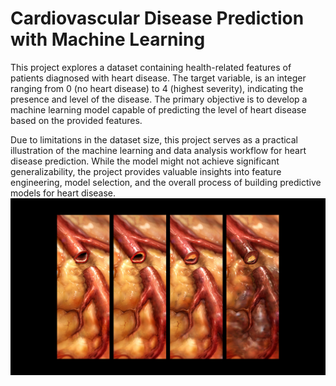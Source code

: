 # Cardiovascular Disease Prediction with Machine Learning

This project explores a dataset containing health-related features of patients diagnosed with heart disease. The target variable, is an integer ranging from 0 (no heart disease) to 4 (highest severity), indicating the presence and level of the disease. The primary objective is to develop a machine learning model capable of predicting the level of heart disease based on the provided features.

Due to limitations in the dataset size, this project serves as a practical illustration of the machine learning and data analysis workflow for heart disease prediction.  While the model might not achieve significant generalizability, the project provides valuable insights into feature engineering, model selection, and the overall process of building predictive models for heart disease.
![Cardiovascular Disease](original.jpg)
